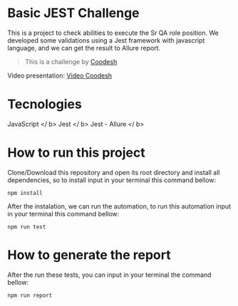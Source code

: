 # Basic JEST Challenge

This is a project to check abilities to execute the Sr QA role position. We developed some validations using a Jest framework with javascript language, and we can get the result to Allure report.

>  This is a challenge by [Coodesh](https://coodesh.com/)

Video presentation: [Video Coodesh](https://www.loom.com/share/cc1550a51ac64ae0a11e1feb74cecb9d)


# Tecnologies

JavaScript </ b>
Jest </ b>
Jest - Allure </ b>

# How to run this project
Clone/Download this repository and open its root directory and install all dependencies, so to install input in your terminal this command bellow:

`npm install`

After the instalation, we can run the automation, to run this automation input in your terminal this command bellow:

`npm run test`


# How to generate the report

After the run these tests, you can input in your terminal the command bellow:

`npm run report`

